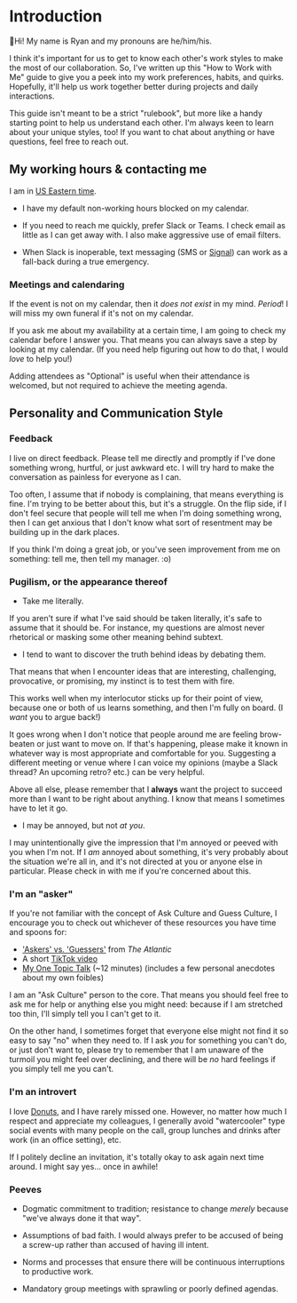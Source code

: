 # Introduction

👋Hi! My name is Ryan and my pronouns are he/him/his.

I think it's important for us to get to know each other's work styles to make
the most of our collaboration. So, I've written up this "How to Work with Me"
guide to give you a peek into my work preferences, habits, and quirks.
Hopefully, it'll help us work together better during projects and daily
interactions.

This guide isn't meant to be a strict "rulebook", but more like a handy
starting point to help us understand each other. I'm always keen to learn about
your unique styles, too! If you want to chat about anything or have questions,
feel free to reach out.

## My working hours & contacting me

I am in
[US Eastern time](https://www.timeanddate.com/worldclock/usa/ann-arbor).

- I have my default non-working hours blocked on my calendar.

- If you need to reach me quickly, prefer Slack or Teams. I check email
  as little as I can get away with. I also make aggressive use of email
  filters.

- When Slack is inoperable, text messaging (SMS or
  [Signal](https://signal.org)) can work as a fall-back during a true
  emergency.

### Meetings and calendaring

If the event is not on my calendar, then it *does not exist* in my mind.
_Period_! I will miss my own funeral if it's not on my calendar.

If you ask me about my availability at a certain time, I am going to check my
calendar before I answer you. That means you can always save a step by looking
at my calendar. (If you need help figuring out how to do that, I would *love*
to help you!)

Adding attendees as "Optional" is useful when their attendance is welcomed, but
not required to achieve the meeting agenda.

## Personality and Communication Style

### Feedback

I live on direct feedback. Please tell me directly and promptly if I've done
something wrong, hurtful, or just awkward etc. I will try hard to make the
conversation as painless for everyone as I can.

Too often, I assume that if nobody is complaining, that means everything is
fine. I'm trying to be better about this, but it's a struggle. On the flip
side, if I don't feel secure that people will tell me when I'm doing something
wrong, then I can get anxious that I don't know what sort of resentment may be
building up in the dark places.

If you think I'm doing a great job, or you've seen improvement from me on
something: tell me, then tell my manager. :o)

### Pugilism, or the appearance thereof

- Take me literally.

If you aren't sure if what I've said should be taken literally, it's safe to
assume that it should be. For instance, my questions are almost never
rhetorical or masking some other meaning behind subtext.

- I tend to want to discover the truth behind ideas by debating them.

That means that when I encounter ideas that are interesting, challenging,
provocative, or promising, my instinct is to test them with fire.

This works well when my interlocutor sticks up for their point of view, because
one or both of us learns something, and then I'm fully on board. (I *want* you
to argue back!)

It goes wrong when I don't notice that people around me are feeling brow-beaten
or just want to move on. If that's happening, please make it known in whatever
way is most appropriate and comfortable for you. Suggesting a different meeting
or venue where I can voice my opinions (maybe a Slack thread? An upcoming
retro? etc.) can be very helpful.

Above all else, please remember that I **always** want the project to succeed
more than I want to be right about anything. I know that means I sometimes have
to let it go.

- I may be annoyed, but not *at you*.

I may unintentionally give the impression that I'm annoyed or peeved with you
when I'm not. If I *am* annoyed about something, it's very probably about the
situation we're all in, and it's not directed at you or anyone else in
particular. Please check in with me if you're concerned about this.

### I'm an "asker"

If you're not familiar with the concept of Ask Culture and Guess Culture, I
encourage you to check out whichever of these resources you have time and
spoons for:

- ['Askers' vs. 'Guessers'](https://12ft.io/proxy?q=https%3A%2F%2Fwww.theatlantic.com%2Fnational%2Farchive%2F2010%2F05%2Faskers-vs-guessers%2F340891%2F)
  from *The Atlantic*
- A short
  [TikTok video](https://www.tiktok.com/@maryrobinettekowal/video/7099897861491412270)
- [My One Topic Talk](https://www.youtube.com/watch?v=TNH64KhPLjM) (~12
  minutes) (includes a few personal anecdotes about my own foibles)

I am an "Ask Culture" person to the core. That means you should feel free to
ask me for help or anything else you might need: because if I am stretched too
thin, I'll simply tell you I can't get to it.

On the other hand, I sometimes forget that everyone else might not find it so
easy to say "no" when they need to. If I ask *you* for something you can't do,
or just don't want to, please try to remember that I am unaware of the turmoil
you might feel over declining, and there will be *no* hard feelings if you
simply tell me you can't.

### I'm an introvert

I love [Donuts](https://www.donut.com/), and I have rarely missed one. However,
no matter how much I respect and appreciate my colleagues, I generally avoid
"watercooler" type social events with many people on the call, group lunches
and drinks after work (in an office setting), etc.

If I politely decline an invitation, it's totally okay to ask again next time
around. I might say yes... once in awhile!

### Peeves

- Dogmatic commitment to tradition; resistance to change *merely* because
  "we've always done it that way".

- Assumptions of bad faith. I would always prefer to be accused of being a
  screw-up rather than accused of having ill intent.

- Norms and processes that ensure there will be continuous interruptions to
  productive work.

- Mandatory group meetings with sprawling or poorly defined agendas.
